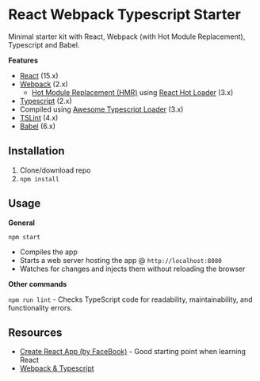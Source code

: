 # React Webpack Typescript Starter
Minimal starter kit with React, Webpack (with Hot Module Replacement), Typescript and Babel.

**Features**
* [React](https://facebook.github.io/react/) (15.x)
* [Webpack](https://webpack.js.org/) (2.x)
  * [Hot Module Replacement (HMR)](https://webpack.js.org/guides/hmr-react/) using [React Hot Loader](https://github.com/gaearon/react-hot-loader) (3.x)
* [Typescript](https://www.typescriptlang.org/) (2.x)
 * Compiled using [Awesome Typescript Loader](https://github.com/s-panferov/awesome-typescript-loader) (3.x)
 * [TSLint](https://palantir.github.io/tslint/) (4.x)
* [Babel](http://babeljs.io/) (6.x)

## Installation
1. Clone/download repo
2. `npm install`

## Usage
**General**

`npm start`

* Compiles the app
* Starts a web server hosting the app @ `http://localhost:8080`
* Watches for changes and injects them without reloading the browser

**Other commands**

`npm run lint` - Checks TypeScript code for readability, maintainability, and functionality errors.

## Resources
* [Create React App (by FaceBook)](https://github.com/facebookincubator/create-react-app) - Good starting point when learning React
* [Webpack & Typescript](https://webpack.js.org/guides/webpack-and-typescript)
